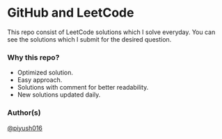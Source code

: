 
# GitHub and LeetCode

This repo consist of LeetCode solutions which I solve everyday. You can see the solutions which I submit for the desired question.

### Why this repo?

* Optimized solution.
* Easy approach.
* Solutions with comment for better readability.
* New solutions updated daily.

### Author(s)

 [@piyush016](https://www.github.com/piyush016)
